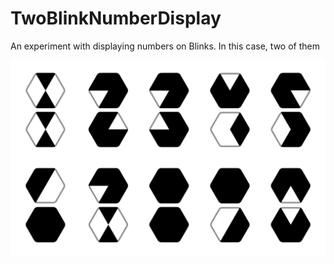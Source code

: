 # TwoBlinkNumberDisplay
 An experiment with displaying numbers on Blinks. In this case, two of them
 
![Image Mockup of Two Blink Display for each digit](TwoBlinkDigits.png)
